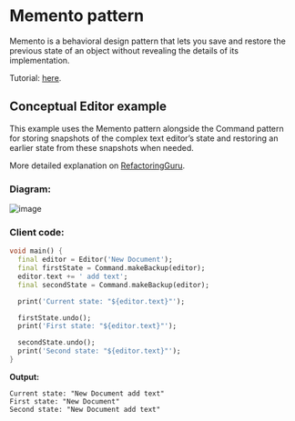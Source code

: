 # Memento pattern
Memento is a behavioral design pattern that lets you save and restore the previous state of an 
object without revealing the details of its implementation.

Tutorial: [here](https://refactoring.guru/design-patterns/memento).

## Conceptual Editor example 
This example uses the Memento pattern alongside the Command pattern for storing snapshots of the 
complex text editor’s state and restoring an earlier state from these snapshots when needed.

More detailed explanation on [RefactoringGuru](https://refactoring.guru/design-patterns/memento?#pseudocode).

### Diagram:
![image](https://user-images.githubusercontent.com/8049534/151352367-c97db094-fc87-4eb2-9210-581914c57ced.png)

### Client code:
```dart
void main() {
  final editor = Editor('New Document');
  final firstState = Command.makeBackup(editor);
  editor.text += ' add text';
  final secondState = Command.makeBackup(editor);

  print('Current state: "${editor.text}"');

  firstState.undo();
  print('First state: "${editor.text}"');

  secondState.undo();
  print('Second state: "${editor.text}"');
}
```

**Output:**
```
Current state: "New Document add text"
First state: "New Document"
Second state: "New Document add text"
```
